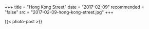 +++
title = "Hong Kong Street"
date = "2017-02-09"
recommended = "false"
src = "2017-02-09-hong-kong-street.jpg"
+++

{{< photo-post >}}
